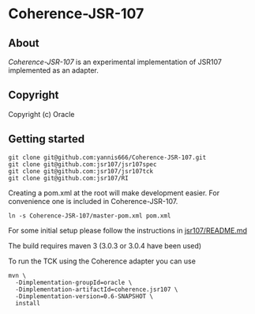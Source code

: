 Coherence-JSR-107
==============

About
-----

*Coherence-JSR-107* is an experimental implementation of JSR107 implemented as an adapter.

Copyright
---------

Copyright (c) Oracle

Getting started
---------------
    git clone git@github.com:yannis666/Coherence-JSR-107.git
    git clone git@github.com:jsr107/jsr107spec
    git clone git@github.com:jsr107/jsr107tck
    git clone git@github.com:jsr107/RI

Creating a pom.xml at the root will make development easier. For convenience one is included in Coherence-JSR-107.

    ln -s Coherence-JSR-107/master-pom.xml pom.xml

For some initial setup please follow the instructions in [jsr107/README.md](https://github.com/yannis666/Coherence-JSR-107/blob/master/jsr107/README.md)

The build requires maven 3 (3.0.3 or 3.0.4 have been used)

To run the TCK using the Coherence adapter you can use

    mvn \
      -Dimplementation-groupId=oracle \
      -Dimplementation-artifactId=coherence.jsr107 \
      -Dimplementation-version=0.6-SNAPSHOT \
      install

